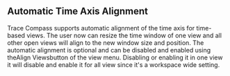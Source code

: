 ## Automatic Time Axis Alignment

Trace Compass supports automatic alignment of the time axis for time-based views. The user now can resize the time window of one view and all other open views will align to the new window size and position. The automatic alignment is optional and can be disabled and enabled using theAlign Viewsbutton of the view menu. Disabling or enabling it in one view it will disable and enable it for all view since it's a workspace wide setting.